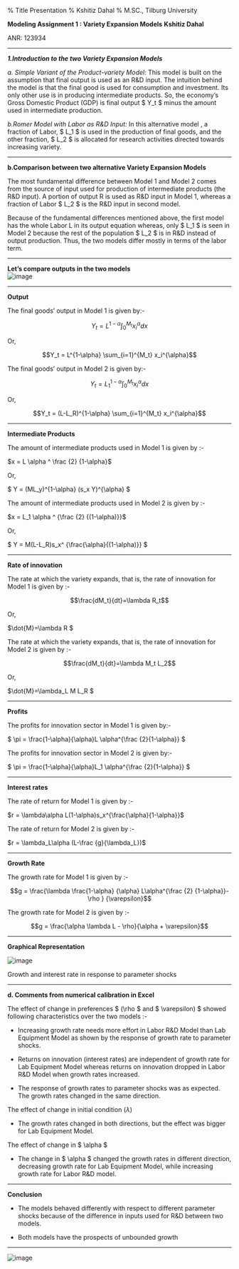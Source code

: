 % Title Presentation
% Kshitiz Dahal
% M.SC., Tilburg University

**Modeling Assignment 1 : Variety Expansion Models** **Kshitiz Dahal**

ANR: 123934

***

***1.Introduction to the two Variety Expansion Models***

*a. Simple Variant of the Product-variety Model:* This model is built on
the assumption that final output is used as an R&D input. The intuition
behind the model is that the final good is used for consumption and
investment. Its only other use is in producing intermediate products.
So, the economy’s Gross Domestic Product (GDP) is final output $ Y_t $
minus the amount used in intermediate production.

*b.Romer Model with Labor as R&D Input:* In this alternative model , a
fraction of Labor, $ L_1 $ is used in the production of final goods, and
the other fraction, $ L_2 $ is allocated for research activities
directed towards increasing variety.
***

**b.Comparison between two alternative Variety Expansion Models**

The most fundamental difference between Model 1 and Model 2 comes from
the source of input used for production of intermediate products (the
R&D input). A portion of output R is used as R&D input in Model 1,
whereas a fraction of Labor $ L_2 $ is the R&D input in second model.

Because of the fundamental differences mentioned above, the first model
has the whole Labor L in its output equation whereas, only $ L_1 $ is
seen in Model 2 because the rest of the population $ L_2 $ is in R&D
instead of output production. Thus, the two models differ mostly in
terms of the labor term.
***

**Let’s compare outputs in the two models**  
![image](images/output)
***

**Output**

The final goods’ output in Model 1 is given by:-

$$Y_t = L^{1-\alpha}\int_{0}^{M_t}x_i^{\alpha}dx$$

Or,

$$Y_t = L^{1-\alpha} \sum_{i=1}^{M_t} x_i^{\alpha}$$

The final goods’ output in Model 2 is given by:-

$$Y_t = L_1^{1-\alpha}\int_{0}^{M_t}x_i^{\alpha}dx$$

Or,

$$Y_t = (L-L_R)^{1-\alpha} \sum_{i=1}^{M_t} x_i^{\alpha}$$
***

**Intermediate Products**

The amount of intermediate products used in Model 1 is given by :-

$x = L \alpha ^ \frac {2} {1-\alpha}$

Or,

$ Y = (ML_y)^{1-\alpha} (s_x Y)^{\alpha} $

The amount of intermediate products used in Model 2 is given by :-

$x = L_1 \alpha ^ {\frac {2} {(1-\alpha)}}$

Or,

$ Y = M(L-L_R)s_x^ {\frac{\alpha}{(1-\alpha)}} $
***

**Rate of innovation**

The rate at which the variety expands, that is, the rate of innovation
for Model 1 is given by :-

$$\frac{dM_t}{dt}=\lambda R_t$$

Or,

$\dot{M}=\lambda R  $

The rate at which the variety expands, that is, the rate of innovation
for Model 2 is given by :-

$$\frac{dM_t}{dt}=\lambda M_t L_2$$

Or,

$\dot{M}=\lambda_L M L_R  $
***

**Profits**

The profits for innovation sector in Model 1 is given by:-

$ \pi = \frac{1-\alpha}{\alpha}L \alpha^{\frac {2}{1-\alpha}} $

The profits for innovation sector in Model 2 is given by:-

$ \pi = \frac{1-\alpha}{\alpha}L_1 \alpha^{\frac {2}{1-\alpha}} $
***

**Interest rates**

The rate of return for Model 1 is given by :-

$r = \lambda\alpha L(1-\alpha)s_x^{\frac{\alpha}{1-\alpha}}$

The rate of return for Model 2 is given by :-

$r = \lambda_L\alpha (L-\frac {g}{\lambda_L})$
***

**Growth Rate**

The growth rate for Model 1 is given by :-

$$g = \frac{\lambda \frac{1-\alpha} {\alpha} L\alpha^{\frac {2} {1-\alpha}}-\rho } {\varepsilon}$$

The growth rate for Model 2 is given by :-

$$g = \frac{\alpha \lambda L - \rho}{\alpha + \varepsilon}$$
***

**Graphical Representation**

![image](images/ExcelGraph)

Growth and interest rate in response to parameter shocks
***

**d. Comments from numerical calibration in Excel**

The effect of change in preferences $ (\rho $ and $ \varepsilon) $
showed following characteristics over the two models :-

-   Increasing growth rate needs more effort in Labor R&D Model than Lab
    Equipment Model as shown by the response of growth rate to
    parameter shocks.

<!-- -->

-   Returns on innovation (interest rates) are independent of growth
    rate for Lab Equipment Model whereas returns on innovation dropped
    in Labor R&D Model when growth rates increased.

<!-- -->

-   The response of growth rates to parameter shocks was as expected.
    The growth rates changed in the same direction.

The effect of change in initial condition $(\lambda)$

-   The growth rates changed in both directions, but the effect was
    bigger for Lab Equipment Model.

The effect of change in $ \alpha $

-   The change in $ \alpha $ changed the growth rates in different
    direction, decreasing growth rate for Lab Equipment Model, while
    increasing growth rate for Labor R&D model.
***

**Conclusion**

-   The models behaved differently with respect to different parameter
    shocks because of the difference in inputs used for R&D between
    two models.

-   Both models have the prospects of unbounded growth
***

![image](images/ThankYou)
